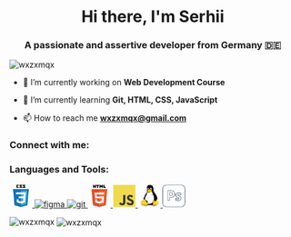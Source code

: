 <h1 align="center">Hi there, I'm Serhii</h1>
<h3 align="center">A passionate and assertive developer from Germany 🇩🇪</h3>

<p align="left"> <img src="https://komarev.com/ghpvc/?username=wxzxmqx&label=Profile%20views&color=0e75b6&style=flat" alt="wxzxmqx" /> </p>

- 🔭 I’m currently working on **Web Development Course**

- 🌱 I’m currently learning **Git, HTML, CSS, JavaScript**

- 📫 How to reach me **wxzxmqx@gmail.com**

<h3 align="left">Connect with me:</h3>
<p align="left">
</p>

<h3 align="left">Languages and Tools:</h3>
<p align="left"> <a href="https://www.w3schools.com/css/" target="_blank" rel="noreferrer"> <img src="https://raw.githubusercontent.com/devicons/devicon/master/icons/css3/css3-original-wordmark.svg" alt="css3" width="40" height="40"/> </a> <a href="https://www.figma.com/" target="_blank" rel="noreferrer"> <img src="https://www.vectorlogo.zone/logos/figma/figma-icon.svg" alt="figma" width="40" height="40"/> </a> <a href="https://git-scm.com/" target="_blank" rel="noreferrer"> <img src="https://www.vectorlogo.zone/logos/git-scm/git-scm-icon.svg" alt="git" width="40" height="40"/> </a> <a href="https://www.w3.org/html/" target="_blank" rel="noreferrer"> <img src="https://raw.githubusercontent.com/devicons/devicon/master/icons/html5/html5-original-wordmark.svg" alt="html5" width="40" height="40"/> </a> <a href="https://developer.mozilla.org/en-US/docs/Web/JavaScript" target="_blank" rel="noreferrer"> <img src="https://raw.githubusercontent.com/devicons/devicon/master/icons/javascript/javascript-original.svg" alt="javascript" width="40" height="40"/> </a> <a href="https://www.linux.org/" target="_blank" rel="noreferrer"> <img src="https://raw.githubusercontent.com/devicons/devicon/master/icons/linux/linux-original.svg" alt="linux" width="40" height="40"/> </a> <a href="https://www.photoshop.com/en" target="_blank" rel="noreferrer"> <img src="https://raw.githubusercontent.com/devicons/devicon/master/icons/photoshop/photoshop-line.svg" alt="photoshop" width="40" height="40"/> </a> </p>

<p><img align="left" src="https://github-readme-stats.vercel.app/api/top-langs?username=wxzxmqx&show_icons=true&locale=en&layout=compact" alt="wxzxmqx" /></p>

<p>&nbsp;<img align="center" src="https://github-readme-stats.vercel.app/api?username=wxzxmqx&show_icons=true&locale=en" alt="wxzxmqx" /></p>

